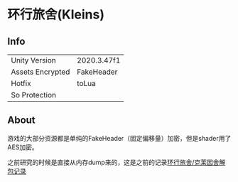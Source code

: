 # 环行旅舍(Kleins)

## Info

| | |
| - | - |
| Unity Version | 2020.3.47f1 |
| Assets Encrypted | FakeHeader |
| Hotfix | toLua |
| So Protection | |

## About

游戏的大部分资源都是单纯的FakeHeader（固定偏移量）加密，但是shader用了AES加密。

之前研究的时候是直接从内存dump来的，这是之前的记录[环行旅舍/克莱因舍解包记录](https://blog.axix.top/index.php/2023/12/28/52/)